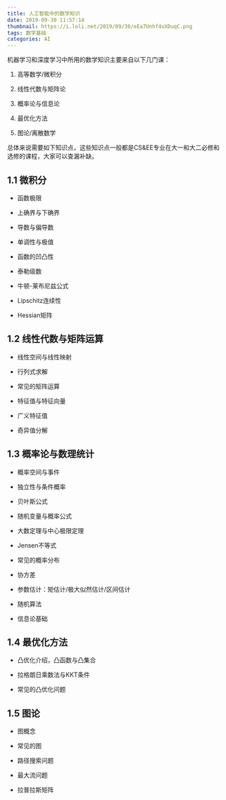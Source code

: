 ```yaml
---
title: 人工智能中的数学知识
date: 2019-09-30 11:57:14
thumbnail: https://i.loli.net/2019/09/30/eEa7Unhf4vXDuqC.png
tags: 数学基础
categories: AI
---
```

机器学习和深度学习中所用的数学知识主要来自以下几门课：

1. 高等数学/微积分

2. 线性代数与矩阵论

3. 概率论与信息论

<!--more-->

4. 最优化方法

5. 图论/离散数学

总体来说需要如下知识点，这些知识点一般都是CS&EE专业在大一和大二必修和选修的课程，大家可以查漏补缺。

## 1.1 微积分

- 函数极限

- 上确界与下确界

- 导数与偏导数

- 单调性与极值

- 函数的凹凸性

- 泰勒级数

- 牛顿-莱布尼兹公式

- Lipschitz连续性

- Hessian矩阵

## 1.2 线性代数与矩阵运算

- 线性空间与线性映射

- 行列式求解

- 常见的矩阵运算

- 特征值与特征向量

- 广义特征值

- 奇异值分解

## 1.3 概率论与数理统计

- 概率空间与事件

- 独立性与条件概率

- 贝叶斯公式

- 随机变量与概率公式

- 大数定理与中心极限定理

- Jensen不等式

- 常见的概率分布

- 协方差

- 参数估计：矩估计/极大似然估计/区间估计

- 随机算法

- 信息论基础

## 1.4 最优化方法

- 凸优化介绍，凸函数与凸集合

- 拉格朗日乘数法与KKT条件

- 常见的凸优化问题

## 1.5 图论

- 图概念

- 常见的图

- 路径搜索问题

- 最大流问题

- 拉普拉斯矩阵